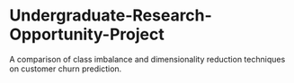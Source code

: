 # Undergraduate-Research-Opportunity-Project
A comparison of class imbalance and dimensionality reduction techniques on customer churn prediction.
